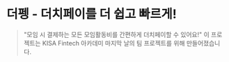 # 더펭 - 더치페이를 더 쉽고 빠르게!

> "모임 시 결제하는 모든 모임활동비를 간편하게 더치페이할 수 있어요!"
> 이 프로젝트는 KISA Fintech 아카데미 마지막 날의 팀 프로젝트를 위해 만들어졌습니다.

